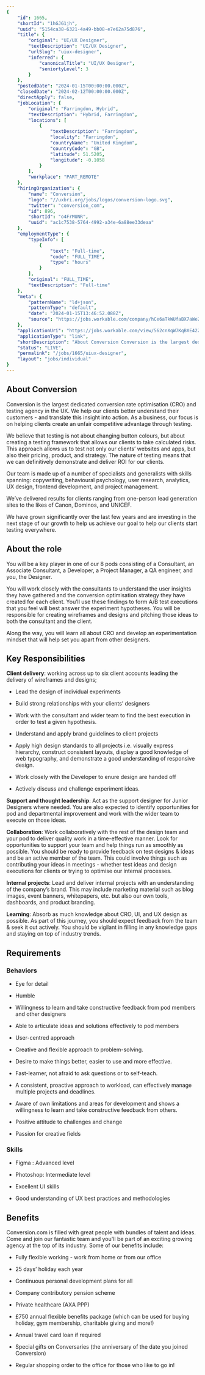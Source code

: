 ```yaml
---
{
	"id": 1665,
	"shortId": "1hGJG1jh",
	"uuid": "5154ca38-6321-4a49-bb08-e7e62a75d876",
	"title": {
		"original": "UI/UX Designer",
		"textDescription": "UI/UX Designer",
		"urlSlug": "uiux-designer",
		"inferred": {
			"canonicalTitle": "UI/UX Designer",
			"seniortyLevel": 3
		}
	},
	"postedDate": "2024-01-15T00:00:00.000Z",
	"closedDate": "2024-02-12T00:00:00.000Z",
	"directApply": false,
	"jobLocation": {
		"original": "Farringdon, Hybrid",
		"textDescription": "Hybrid, Farringdon",
		"locations": [
			{
				"textDescription": "Farringdon",
				"locality": "Farringdon",
				"countryName": "United Kingdom",
				"countryCode": "GB",
				"latitude": 51.5205,
				"longitude": -0.1058
			}
		],
		"workplace": "PART_REMOTE"
	},
	"hiringOrganization": {
		"name": "Conversion",
		"logo": "//uxbri.org/jobs/logos/conversion-logo.svg",
		"twitter": "conversion_com",
		"id": 896,
		"shortId": "o4FrMUNR",
		"uuid": "ac1c7538-5764-4992-a34e-6a88ee33deaa"
	},
	"employmentType": {
		"typeInfo": [
			{
				"text": "Full-time",
				"code": "FULL_TIME",
				"type": "hours"
			}
		],
		"original": "FULL_TIME",
		"textDescription": "Full-time"
	},
	"meta": {
		"patternName": "ld+json",
		"patternType": "default",
		"date": "2024-01-15T13:46:52.088Z",
		"source": "https://jobs.workable.com/company/hCe6aTkWUfaBX7aWe2YWjw/jobs-at-conversion.com"
	},
	"applicationUri": "https://jobs.workable.com/view/562cnXqW7KqBXE42ZNwzsX/hybrid-ui%2Fux-designer-in-farringdon-at-conversion.com",
	"applicationType": "link",
	"shortDescription": "About Conversion Conversion is the largest dedicated conversion rate optimisation (CRO) and testing agency in the UK. We help our clients better understand their customers - and translate this",
	"status": "LIVE",
	"permalink": "/jobs/1665/uiux-designer",
	"layout": "jobs/individual"
}
---
```

<h2>About Conversion</h2><p>Conversion is the largest dedicated conversion rate optimisation (CRO) and testing agency in the UK. We help our clients better understand their customers - and translate this insight into action. As a business, our focus is on helping clients create an unfair competitive advantage through testing.</p><p>We believe that testing is not about changing button colours, but about creating a testing framework that allows our clients to take calculated risks. This approach allows us to test not only our clients’ websites and apps, but also their pricing, product, and strategy. The nature of testing means that we can definitively demonstrate and deliver ROI for our clients.</p><p>Our team is made up of a number of specialists and generalists with skills spanning: copywriting, behavioural psychology, user research, analytics, UX design, frontend development, and project management.</p><p>We’ve delivered results for clients ranging from one-person lead generation sites to the likes of Canon, Dominos, and UNICEF.</p><p>We have grown significantly over the last few years and are investing in the next stage of our growth to help us achieve our goal to help our clients start testing everywhere.</p><h2>About the role</h2><p>You will be a key player in one of our 8 pods consisting of a Consultant, an Associate Consultant, a Developer, a Project Manager, a QA engineer, and you, the Designer.</p><p>You will work closely with the consultants to understand the user insights they have gathered and the conversion optimisation strategy they have created for each client. You’ll use these findings to form A/B test executions that you feel will best answer the experiment hypotheses. You will be responsible for creating wireframes and designs and pitching those ideas to both the consultant and the client.</p><p>Along the way, you will learn all about CRO and develop an experimentation mindset that will help set you apart from other designers.</p><h2>Key Responsibilities</h2><p><strong>Client delivery</strong>: working across up to six client accounts leading the delivery of wireframes and designs;</p><ul><li><p>Lead the design of individual experiments</p></li><li><p>Build strong relationships with your clients’ designers</p></li><li><p>Work with the consultant and wider team to find the best execution in order to test a given hypothesis.</p></li><li><p>Understand and apply brand guidelines to client projects</p></li><li><p>Apply high design standards to all projects i.e. visually express hierarchy, construct consistent layouts, display a good knowledge of web typography, and demonstrate a good understanding of responsive design.</p></li><li><p>Work closely with the Developer to enure design are handed off&nbsp;</p></li><li><p>Actively discuss and challenge experiment ideas.</p></li></ul><p><strong>Support and thought leadership</strong>: Act as the support designer for Junior Designers where needed. You are also expected to identify opportunities for pod and departmental improvement and work with the wider team to execute on those ideas.</p><p><strong>Collaboration</strong>: Work collaboratively with the rest of the design team and your pod to deliver quality work in a time-effective manner. Look for opportunities to support your team and help things run as smoothly as possible. You should be ready to provide feedback on test designs &amp; ideas and be an active member of the team. This could involve things such as contributing your ideas in meetings - whether test ideas and design executions for clients or trying to optimise our internal processes.&nbsp;</p><p><strong>Internal projects</strong>: Lead and deliver internal projects with an understanding of the company’s brand. This may include marketing material such as blog images, event banners, whitepapers, etc. but also our own tools, dashboards, and product branding.</p><p><strong>Learning</strong>: Absorb as much knowledge about CRO, UI, and UX design as possible. As part of this journey, you should expect feedback from the team &amp; seek it out actively. You should be vigilant in filling in any knowledge gaps and staying on top of industry trends.</p><h2>Requirements</h2><h3>Behaviors</h3><ul><li><p>Eye for detail</p></li><li><p>Humble</p></li><li><p>Willingness to learn and take constructive feedback from pod members and other designers</p></li><li><p>Able to articulate ideas and solutions effectively to pod members</p></li><li><p>User-centred approach</p></li><li><p>Creative and flexible approach to problem-solving.</p></li><li><p>Desire to make things better, easier to use and more effective.</p></li><li><p>Fast-learner, not afraid to ask questions or to self-teach.</p></li><li><p>A consistent, proactive approach to workload, can effectively manage multiple projects and deadlines.</p></li><li><p>Aware of own limitations and areas for development and shows a willingness to learn and take constructive feedback from others.</p></li><li><p>Positive attitude to challenges and change</p></li><li><p>Passion for creative fields</p></li></ul><h3>Skills</h3><ul><li><p>Figma : Advanced level&nbsp;</p></li><li><p>Photoshop: Intermediate level</p></li><li><p>Excellent UI skills</p></li><li><p>Good understanding of UX best practices and methodologies</p></li></ul><h2>Benefits</h2><p>Conversion.com is filled with great people with bundles of talent and ideas. Come and join our fantastic team and you'll be part of an exciting growing agency at the top of its industry. Some of our benefits include:</p><ul><li><p>Fully flexible working - work from home or from our office</p></li><li><p>25 days’ holiday each year</p></li><li><p>Continuous personal development plans for all</p></li><li><p>Company contributory pension scheme</p></li><li><p>Private healthcare (AXA PPP)</p></li><li><p>£750 annual flexible benefits package (which can be used for buying holiday, gym membership, charitable giving and more!)</p></li><li><p>Annual travel card loan if required</p></li><li><p>Special gifts on Conversaries (the anniversary of the date you joined Conversion)</p></li><li><p>Regular shopping order to the office for those who like to go in!</p></li></ul>
